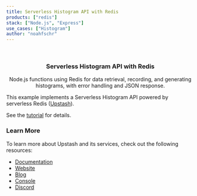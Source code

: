 ```yaml
---
title: Serverless Histogram API with Redis
products: ["redis"]
stack: ["Node.js", "Express"]
use_cases: ["Histogram"]
author: "noahfschr"
---
```



<br />
<div align="center">


  <h3 align="center">Serverless Histogram API with Redis</h3>

  <p align="center">
   Node.js functions using Redis for data retrieval, recording, and generating histograms, with error handling and JSON response.
  </p>
</div>

This example implements a Serverless Histogram API powered by serverless Redis ([Upstash](https://upstash.com)).

See the [tutorial](https://docs.upstash.com/tutorials/histogram) for details.

### Learn More

To learn more about Upstash and its services, check out the following resources:

- [Documentation](https://docs.upstash.com)
- [Website](https://upstash.com)
- [Blog](https://upstash.com/blog)
- [Console](https://console.upstash.com)
- [Discord](https://upstash.com/discord)
